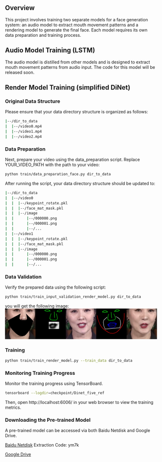 ## Overview
This project involves training two separate models for a face generation system: an audio model to extract mouth movement patterns and a rendering model to generate the final face. Each model requires its own data preparation and training process.
## Audio Model Training (LSTM)
The audio model is distilled from other models and is designed to extract mouth movement patterns from audio input. The code for this model will be released soon.
## Render Model Training (simplified DiNet)
### Original Data Structure
Please ensure that your data directory structure is organized as follows:
```bash
|--/dir_to_data
|  |--/video0.mp4
|  |--/video1.mp4
|  |--/video2.mp4
```
### Data Preparation
Next, prepare your video using the data_preparation script. Replace YOUR_VIDEO_PATH with the path to your video:
```bash
python train/data_preparation_face.py dir_to_data
```
After running the script, your data directory structure should be updated to:
```bash
|--/dir_to_data
|  |--/video0
|  |  |--/keypoint_rotate.pkl
|  |  |--/face_mat_mask.pkl
|  |  |--/image
|  |      |--/000000.png
|  |      |--/000001.png
|  |      |--/...
|  |--/video1
|  |  |--/keypoint_rotate.pkl
|  |  |--/face_mat_mask.pkl
|  |  |--/image
|  |      |--/000000.png
|  |      |--/000001.png
|  |      |--/...
```
### Data Validation
Verify the prepared data using the following script:
```bash
python train/train_input_validation_render_model.py dir_to_data
```
you will get the following image:
![](validation.jpg)
### Training 
```bash
python train/train_render_model.py --train_data dir_to_data
```
### Monitoring Training Progress
Monitor the training progress using TensorBoard.
```bash
tensorboard --logdir=checkpoint/Dinet_five_ref
```
Then, open http://localhost:6006/ in your web browser to view the training metrics.

### Downloading the Pre-trained Model
A pre-trained model can be accessed via both Baidu Netdisk and Google Drive.

 [Baidu Netdisk](https://pan.baidu.com/s/1oB7kJl6xf70t1P3rVkypRQ?pwd=ym7k)  Extraction Code: ym7k 
 
 [Google Drive](https://drive.google.com/file/d/1iQmTso2RumR3f-tZCIPiaHe_lZYJnMQe/view?usp=drive_link)
